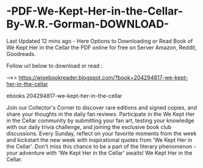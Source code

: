 # -PDF-We-Kept-Her-in-the-Cellar-By-W.R.-Gorman-DOWNLOAD-
Last Updated 12 mins ago - Here Options to Downloading or Read Book of We Kept Her in the Cellar the PDF online for free on Server Amazon, Reddit, Goodreads.
 
Follow url below to download or read :
 
-->> https://wisebookreader.blogspot.com/?book=204294817-we-kept-her-in-the-cellar
 
ebooks 204294817-we-kept-her-in-the-cellar
 
Join our Collector's Corner to discover rare editions and signed copies, and share your thoughts in the daily fan reviews.
Participate in the We Kept Her in the Cellar community by submitting your fan art, testing your knowledge with our daily trivia challenge, and joining the exclusive book club discussions.
Every Sunday, reflect on your favorite moments from the week and kickstart the new week with inspirational quotes from 'We Kept Her in the Cellar'. Don't miss this chance to be a part of the literary phenomenon - your adventure with 'We Kept Her in the Cellar' awaits! We Kept Her in the Cellar.
